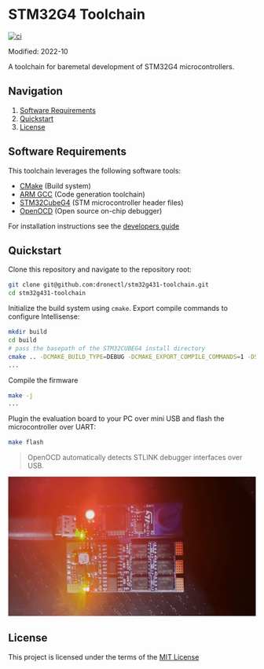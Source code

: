 # STM32G4 Toolchain
[![ci](https://github.com/dronectl/stm32g431-toolchain/actions/workflows/ci.yaml/badge.svg)](https://github.com/dronectl/stm32g431-toolchain/actions/workflows/ci.yaml)

Modified: 2022-10

A toolchain for baremetal development of STM32G4 microcontrollers.

## Navigation
1. [Software Requirements](#software-requirements)
2. [Quickstart](#quickstart)
3. [License](#license)

## Software Requirements
This toolchain leverages the following software tools:
 - [CMake](https://cmake.org) (Build system)
 - [ARM GCC](https://developer.arm.com/Tools%20and%20Software/GNU%20Toolchain) (Code generation toolchain)
 - [STM32CubeG4](https://www.st.com/en/embedded-software/stm32cubeg4.html) (STM microcontroller header files)
 - [OpenOCD](https://openocd.org) (Open source on-chip debugger)

For installation instructions see the [developers guide](./dev/README.md)

## Quickstart
Clone this repository and navigate to the repository root:
```bash
git clone git@github.com:dronectl/stm32g431-toolchain.git
cd stm32g431-toolchain
```
Initialize the build system using `cmake`. Export compile commands to configure Intellisense:
```bash
mkdir build
cd build
# pass the basepath of the STM32CUBEG4 install directory
cmake .. -DCMAKE_BUILD_TYPE=DEBUG -DCMAKE_EXPORT_COMPILE_COMMANDS=1 -DSTM32CUBEG4_BASE=/Applications/stm/g4/STM32CubeG4
...
```
Compile the firmware
```bash
make -j
...
```
Plugin the evaluation board to your PC over mini USB and flash the microcontroller over UART:
```bash
make flash
```
> OpenOCD automatically detects STLINK debugger interfaces over USB. 

![img](/docs/demo.gif)

## License
This project is licensed under the terms of the [MIT License](LICENSE)